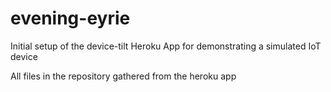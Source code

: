 # evening-eyrie

Initial setup of the device-tilt Heroku App for demonstrating a simulated IoT device

All files in the repository gathered from the heroku app